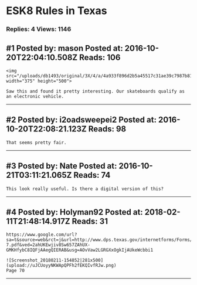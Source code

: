 # ESK8 Rules in Texas

### Replies: 4 Views: 1146

## \#1 Posted by: mason Posted at: 2016-10-20T22:04:10.508Z Reads: 106

```
<img src="/uploads/db1493/original/3X/4/a/4a933f896d2b5a45517c31ae39c7987b8177659f.JPG" width="375" height="500">

Saw this and found it pretty interesting. Our skateboards qualify as an electronic vehicle.
```

---
## \#2 Posted by: i2oadsweepei2 Posted at: 2016-10-20T22:08:21.123Z Reads: 98

```
That seems pretty fair.
```

---
## \#3 Posted by: Nate Posted at: 2016-10-21T03:11:21.065Z Reads: 74

```
This look really useful. Is there a digital version of this?
```

---
## \#4 Posted by: Holyman92 Posted at: 2018-02-11T21:48:14.917Z Reads: 31

```
https://www.google.com/url?sa=t&source=web&rct=j&url=http://www.dps.texas.gov/internetforms/Forms/DL-7.pdf&ved=2ahUKEwjiv8Sw657ZAhUX-GMKHfybC8IQFjAAegQIERAB&usg=AOvVaw2LGRGXxOgkIjAUkeWcbbi1

![Screenshot_20180211-154852|281x500](upload://uJCUoyyNKWApQPFh2fEKQIvfRJw.png)
Page 70
```

---
